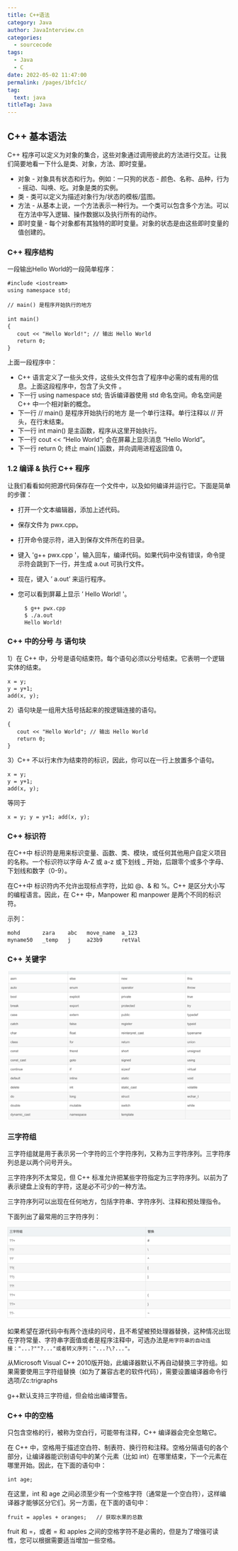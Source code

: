 ```yaml
---
title: C++语法
category: Java
author: JavaInterview.cn
categories: 
  - sourcecode
tags: 
  - Java
  - C
date: 2022-05-02 11:47:00
permalink: /pages/1bfc1c/
tag: 
  text: java
titleTag: Java
---
```


## C++ 基本语法
C++ 程序可以定义为对象的集合，这些对象通过调用彼此的方法进行交互。让我们简要地看一下什么是类、对象，方法、即时变量。

- 对象 - 对象具有状态和行为。例如：一只狗的状态 - 颜色、名称、品种，行为 - 摇动、叫唤、吃。对象是类的实例。
- 类 - 类可以定义为描述对象行为/状态的模板/蓝图。
- 方法 - 从基本上说，一个方法表示一种行为。一个类可以包含多个方法。可以在方法中写入逻辑、操作数据以及执行所有的动作。
- 即时变量 - 每个对象都有其独特的即时变量。对象的状态是由这些即时变量的值创建的。
### C++ 程序结构

一段输出Hello World的一段简单程序：

    #include <iostream>
    using namespace std;
     
    // main() 是程序开始执行的地方
     
    int main()
    {
       cout << "Hello World!"; // 输出 Hello World
       return 0;
    }
上面一段程序中：

- C++ 语言定义了一些头文件，这些头文件包含了程序中必需的或有用的信息。上面这段程序中，包含了头文件 。
- 下一行 using namespace std; 告诉编译器使用 std 命名空间。命名空间是 C++ 中一个相对新的概念。
- 下一行 // main() 是程序开始执行的地方 是一个单行注释。单行注释以 // 开头，在行末结束。
- 下一行 int main() 是主函数，程序从这里开始执行。
- 下一行 cout << “Hello World”; 会在屏幕上显示消息 “Hello World”。
- 下一行 return 0; 终止 main( )函数，并向调用进程返回值 0。

### 1.2 编译 & 执行 C++ 程序

让我们看看如何把源代码保存在一个文件中，以及如何编译并运行它。下面是简单的步骤：

- 打开一个文本编辑器，添加上述代码。
- 保存文件为 pwx.cpp。
- 打开命令提示符，进入到保存文件所在的目录。
- 键入 'g++ pwx.cpp '，输入回车，编译代码。如果代码中没有错误，命令提示符会跳到下一行，并生成 a.out 可执行文件。
- 现在，键入 ’ a.out’ 来运行程序。
- 您可以看到屏幕上显示 ’ Hello World! '。

        $ g++ pwx.cpp
        $ ./a.out
        Hello World!

### C++ 中的分号 与 语句块

1）在 C++ 中，分号是语句结束符。每个语句必须以分号结束。它表明一个逻辑实体的结束。

    x = y;
    y = y+1;
    add(x, y);

2）语句块是一组用大括号括起来的按逻辑连接的语句。

    {
       cout << "Hello World"; // 输出 Hello World
       return 0;
    }

3）C++ 不以行末作为结束符的标识，因此，你可以在一行上放置多个语句。

    x = y;
    y = y+1;
    add(x, y);

等同于

    x = y; y = y+1; add(x, y);
    
### C++ 标识符

在C++中 标识符是用来标识变量、函数、类、模块，或任何其他用户自定义项目的名称。一个标识符以字母 A-Z 或 a-z 或下划线 _ 开始，后跟零个或多个字母、下划线和数字（0-9）。

在C++中 标识符内不允许出现标点字符，比如 @、& 和 %。C++ 是区分大小写的编程语言。因此，在 C++ 中，Manpower 和 manpower 是两个不同的标识符。

示列：

    mohd       zara    abc   move_name  a_123
    myname50   _temp   j     a23b9      retVal

### C++ 关键字

![](/media/pictures/sourcecode/c++.png)


### 三字符组

三字符组就是用于表示另一个字符的三个字符序列，又称为三字符序列。三字符序列总是以两个问号开头。

三字符序列不太常见，但 C++ 标准允许把某些字符指定为三字符序列。以前为了表示键盘上没有的字符，这是必不可少的一种方法。

三字符序列可以出现在任何地方，包括字符串、字符序列、注释和预处理指令。

下面列出了最常用的三字符序列：

![](/media/pictures/sourcecode/threechar.png)


如果希望在源代码中有两个连续的问号，且不希望被预处理器替换，这种情况出现在字符常量、字符串字面值或者是程序注释中，可选办法是`用字符串的自动连接："...?""?..."或者转义序列："...?\?..."。`

从Microsoft Visual C++ 2010版开始，此编译器默认不再自动替换三字符组。如果需要使用三字符组替换（如为了兼容古老的软件代码），需要设置编译器命令行选项/Zc:trigraphs

g++默认支持三字符组，但会给出编译警告。

### C++ 中的空格

只包含空格的行，被称为空白行，可能带有注释，C++ 编译器会完全忽略它。

在 C++ 中，空格用于描述空白符、制表符、换行符和注释。空格分隔语句的各个部分，让编译器能识别语句中的某个元素（比如 int）在哪里结束，下一个元素在哪里开始。因此，在下面的语句中：

    int age;
在这里，int 和 age 之间必须至少有一个空格字符（通常是一个空白符），这样编译器才能够区分它们。另一方面，在下面的语句中：

    fruit = apples + oranges;   // 获取水果的总数
fruit 和 =，或者 = 和 apples 之间的空格字符不是必需的，但是为了增强可读性，您可以根据需要适当增加一些空格。


